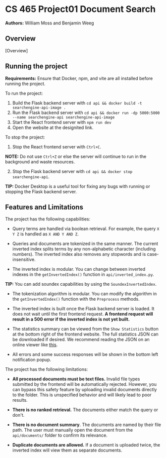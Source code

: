 # CS 465 Project01 Document Search
**Authors:** William Moss and Benjamin Weeg

## Overview

[Overview]

## Running the project

**Requirements:** Ensure that Docker, npm, and vite are all installed before running the project. 

To run the project:

1) Build the Flask backend server with `cd api && docker build -t searchengine-api-image .`
2) Run the Flask backend server with `cd api && docker run -dp 5000:5000 --name searchengine-api searchengine-api-image`
3) Start the React frontend server with `npm run dev`
4) Open the website at the designited link. 

To stop the project:

1) Stop the React frontend server with `Ctrl+C`. 

**NOTE:** Do not use `Ctrl+Z` or else the server will continue to run in 
the background and waste resources.

2) Stop the Flask backend server with `cd api && docker stop searchengine-api`.

**TIP:** Docker Desktop is a useful tool for fixing any bugs with running or 
stopping the Flask backend server.

## Features and Limitations

The project has the following capabilities:

- Query terms are handled via boolean retrieval. For example, the query `X Y Z` 
is handled as `X AND Y AND Z`. 

- Queries and documents are tokenized in the same manner. The current 
inverted index splits terms by any non-alphabetic character (including numbers). 
The inverted index also removes any stopwords and is case-insensitive.

- The inverted index is modular. You can change between inverted indexes in the 
`getInvertedIndex()` function in `api/inverted_index.py`.  

**TIP:** You can add soundex capabilities by using the `SoundexInvertedIndex`.

- The tokenization algorithm is modular. You can modify the algorithm in 
the `getInvertedIndex()` function with the `Preprocess` methods. 

- The inverted index is built once the Flask backend server is loaded. It does 
not wait until the first frontend request. **A frontend request will result in a 500
error if the inverted index is not yet built.**

- The statistics summary can be viewed from the `Show Statistics` button at the 
bottom right of the frontend website. The full statistics JSON can be downloaded 
if desired. We recommend reading the JSON on an online viewer like 
[this](https://jsonviewer.stack.hu/).

- All errors and some success responses will be shown in the bottom left 
notification popup.

The project has the following limitations:

- **All processed documents must be text files.** Invalid file types submitted 
by the frontend will be automatically rejected. However, you can bypass this 
safety feature by uploading invalid documents directly to the folder. This is 
unspecified behavior and will likely lead to poor results.

- **There is no ranked retrieval.** The documents either match the query or don't.

- **There is no document summary**. The documents are named by their file path. 
The user must manually open the document from the `api/documents/` folder to 
confirm its relevance.

- **Duplicate documents are allowed.** If a document is uploaded twice, the inverted
index will view them as separate documents.

